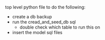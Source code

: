 top level python file to do the following:
- create a db backup
- run the cread_and_seed_db sql
  - double check which table to run this on
- insert the model sql files
